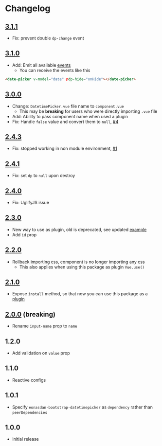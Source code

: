 # Changelog

## [3.1.1](https://github.com/ankurk91/vue-bootstrap-datetimepicker/compare/3.1.0...3.1.1)
* Fix: prevent double `dp-change` event

## [3.1.0](https://github.com/ankurk91/vue-bootstrap-datetimepicker/compare/3.0.0...3.1.0)
* Add: Emit all available [events](eonasdan.github.io/bootstrap-datetimepicker/Events/)
    - You can receive the events like this
```html
<date-picker v-model="date" @dp-hide="onHide"></date-picker>
```

## [3.0.0](https://github.com/ankurk91/vue-bootstrap-datetimepicker/compare/2.4.3...3.0.0)
* Change: `DatetimePicker.vue` file name to `component.vue`
    - This may be **breaking** for users who were directly importing `.vue` file
* Add: Ability to pass component name when used a plugin
* Fix: Handle `false` value and convert them to `null`, [#4](https://github.com/ankurk91/vue-bootstrap-datetimepicker/issues/4)

## [2.4.3](https://github.com/ankurk91/vue-bootstrap-datetimepicker/compare/2.4.2...2.4.3)
- Fix: stopped working in non module environment, [#1](https://github.com/ankurk91/vue-bootstrap-datetimepicker/issues/1)

## [2.4.1](https://github.com/ankurk91/vue-bootstrap-datetimepicker/compare/2.4.0...2.4.1)
- Fix: set `dp` to `null` upon destroy

## [2.4.0](https://github.com/ankurk91/vue-bootstrap-datetimepicker/compare/2.3.0...2.4.0)
- Fix: UglifyJS issue 

## [2.3.0](https://github.com/ankurk91/vue-bootstrap-datetimepicker/compare/2.2.0...2.3.0) 
- New way to use as plugin, old is deprecated, see updated [example](https://github.com/ankurk91/vue-bootstrap-datetimepicker#as-plugin)
- Add `id` prop
 
## [2.2.0](https://github.com/ankurk91/vue-bootstrap-datetimepicker/compare/2.1.0...2.2.0)
- Rollback importing css, component is no longer importing any css
    - This also applies when using this package as plugin `Vue.use()`
 
## [2.1.0](https://github.com/ankurk91/vue-bootstrap-datetimepicker/compare/2.0.0...2.1.0) 
* Expose `install` method, so that now you can use this package as a [plugin](https://vuejs.org/v2/guide/plugins.html)

## [2.0.0](https://github.com/ankurk91/vue-bootstrap-datetimepicker/compare/1.2.0...2.0.0) (breaking)
- Rename `input-name` prop to `name`

## 1.2.0
* Add validation on `value` prop

## 1.1.0
* Reactive configs 

## 1.0.1
* Specify ``eonasdan-bootstrap-datetimepicker`` as ``dependency`` rather than ``peerDependencies``

## 1.0.0
- Initial release
